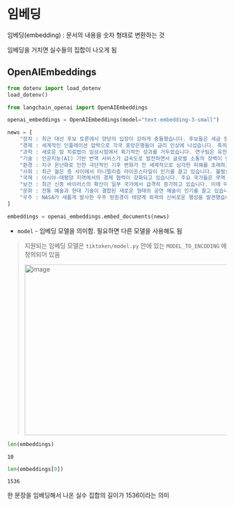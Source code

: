﻿# 임베딩

임베딩(embedding) : 문서의 내용을 숫자 형태로 변환하는 것

임베딩을 거치면 실수들의 집합이 나오게 됨

## OpenAIEmbeddings

```py
from dotenv import load_dotenv
load_dotenv()

from langchain_openai import OpenAIEmbeddings

openai_embeddings = OpenAIEmbeddings(model="text-embedding-3-small")

news = [
    "정치 : 최근 대선 후보 토론에서 양당의 입장이 강하게 충돌했습니다. 후보들은 세금 정책과 사회 복지 확대 여부를 두고 팽팽한 신경전을 벌였습니다. 전문가들은 이번 선거가 향후 10년간 정치 지형을 크게 변화시킬 것이라고 전망합니다.",
    "경제 : 세계적인 인플레이션 압박으로 각국 중앙은행들이 금리 인상에 나섰습니다. 특히 미국 연방준비제도는 예상보다 더 강력한 금리 인상을 단행하며 시장에 충격을 주었습니다. 이로 인해 주식과 채권 시장에서 대규모 매도세가 발생했습니다.",
    "과학 : 새로운 암 치료법이 임상시험에서 획기적인 성과를 거두었습니다. 연구팀은 유전자 편집 기술을 이용해 특정 암세포만을 표적으로 삼는 방법을 개발했습니다. 이 치료법이 상용화된다면 기존 치료법보다 부작용이 크게 줄어들 것으로 기대됩니다.",
    "기술 : 인공지능(AI) 기반 번역 서비스가 급속도로 발전하면서 글로벌 소통의 장벽이 낮아지고 있습니다. 최근 출시된 AI 번역기는 실시간으로 음성을 번역해주는 기능을 제공하며, 다양한 언어를 지원합니다. 이에 따라 다국적 비즈니스와 국제 회의의 효율성이 크게 향상될 것으로 보입니다.",
    "환경 : 지구 온난화로 인한 극단적인 기후 변화가 전 세계적으로 심각한 피해를 초래하고 있습니다. 북극 해빙이 급격히 녹고 있으며, 이로 인해 해수면 상승이 가속화되고 있습니다. 환경 단체들은 즉각적인 탄소 배출 감축이 필요하다고 경고하고 있습니다.",
    "사회 : 최근 젊은 층 사이에서 미니멀리즘 라이프스타일이 인기를 끌고 있습니다. 불필요한 물건을 줄이고 필수품만을 소유하는 이 방식은 스트레스 감소와 심리적 안정에 도움을 준다고 알려져 있습니다. 이에 따라 관련 제품과 서비스 시장도 확대되고 있습니다.",
    "국제 : 아시아-태평양 지역에서의 경제 협력이 강화되고 있습니다. 주요 국가들은 무역 장벽을 낮추고 공동 개발 프로젝트를 추진하며 상호 이익을 추구하고 있습니다. 그러나 중국과 미국 간의 갈등이 여전히 지역 안정에 큰 변수로 작용하고 있습니다.",
    "보건 : 최근 신종 바이러스의 확산이 일부 국가에서 급격히 증가하고 있습니다. 이에 따라 각국 정부는 예방접종 캠페인과 함께 강력한 방역 조치를 시행하고 있습니다. 보건 전문가들은 지속적인 모니터링과 빠른 대응이 필요하다고 강조하고 있습니다.",
    "문화 : 전통 예술과 현대 기술이 결합된 새로운 형태의 공연 예술이 인기를 끌고 있습니다. 디지털 기술을 활용한 무대 연출과 실시간 인터랙티브 요소가 관객의 몰입감을 높이고 있습니다. 이 같은 시도가 예술계에 신선한 변화를 가져오고 있습니다.",
    "우주 : NASA가 새롭게 발사한 우주 망원경이 태양계 외곽의 신비로운 행성을 발견했습니다. 과학자들은 이 행성의 대기에서 생명체의 존재를 암시하는 화합물을 발견했다고 발표했습니다. 이 발견은 우주 탐사에 새로운 이정표가 될 것으로 기대됩니다."
]

embeddings = openai_embeddings.embed_documents(news)
```

- `model` - 임베딩 모델을 의미함. 필요하면 다른 모델을 사용해도 됨

> 지원되는 임베딩 모델은 `tiktoken/model.py` 안에 있는 `MODEL_TO_ENCODING` 에 정의되어 있음
> 
> <img width="476" height="391" alt="image" src="https://github.com/user-attachments/assets/588ee16d-d6b0-4bd4-b7b0-331392478305" />


```py
len(embeddings)
```

```
10
```

```py
len(embeddings[0])
```

```
1536
```

한 문장을 임베딩해서 나온 실수 집합의 길이가 1536이라는 의미
